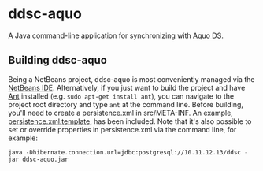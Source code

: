ddsc-aquo
=========

A Java command-line application for synchronizing with [Aquo DS](http://www.aquo.nl/aquo-standaard/aquo-domeintabellen/).

Building ddsc-aquo
------------------

Being a NetBeans project, ddsc-aquo is most conveniently managed via the [NetBeans IDE](http://netbeans.org/). Alternatively, if you just want to build the project and have [Ant](http://ant.apache.org/) installed (e.g. `sudo apt-get install ant`), you can navigate to the project root directory and type `ant` at the command line. Before building, you'll need to create a persistence.xml in src/META-INF. An example, [persistence.xml.template](https://github.com/ddsc/ddsc-aquo/blob/master/src/META-INF/persistence.xml.template), has been included. Note that it's also possible to set or override properties in persistence.xml via the command line, for example:

	java -Dhibernate.connection.url=jdbc:postgresql://10.11.12.13/ddsc -jar ddsc-aquo.jar